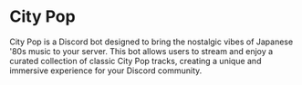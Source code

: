 # City Pop

City Pop is a Discord bot designed to bring the nostalgic vibes of Japanese '80s music to your server. This bot allows users to stream and enjoy a curated collection of classic City Pop tracks, creating a unique and immersive experience for your Discord community.
